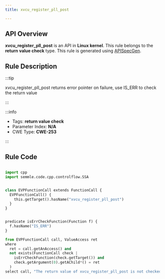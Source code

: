 ```yaml
---
title: xvcu_register_pll_post

---
```



## API Overview
**xvcu_register_pll_post** is an API in **Linux kernel**. This rule belongs to the **return value check** type. This rule is generated using [APISpecGen](../../tools/APISpecGen).
## Rule Description

:::tip

xvcu_register_pll_post returns error pointer on failure, use IS_ERR to check the return value

:::

:::info

- Tags: **return value check**
- Parameter Index: **N/A**
- CWE Type: **CWE-253**

:::

## Rule Code
```python

import cpp
import semmle.code.cpp.controlflow.SSA


class EVPFunctionCall extends FunctionCall {
  EVPFunctionCall() {
    this.getTarget().hasName("xvcu_register_pll_post")
  }
}


predicate isErrCheckFunction(Function f) {
  f.hasName("IS_ERR") 
}

from EVPFunctionCall call, ValueAccess ret
where
  ret = call.getAnAccess() and
  not exists(FunctionCall check |
    isErrCheckFunction(check.getTarget()) and
    check.getArgument(0).getAChild*() = ret
  )
select call, "The return value of xvcu_register_pll_post is not checked with IS_ERR."
    
```